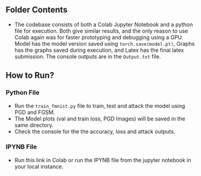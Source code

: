 ## Folder Contents
* The codebase consists of both a Colab Jupyter Notebook and a python file for execution. Both give similar results, and the only reason to use Colab again was for faster prototyping and debugging using a GPU. Model has the model version saved using `torch.save(model.pt)`, Graphs has the graphs saved during execution, and Latex has the final latex submission. The console outputs are in the `Output.txt` file.

## How to Run?

### Python File
* Run the `train_fmnist.py` file to train, test and attack the model using PGD and FGSM.
* The Model plots (val and train loss, PGD Images) will be saved in the same directory.
* Check the console for the the accuracy, loss and attack outputs.

### IPYNB File

* Run this link in Colab or run the IPYNB file from the jupyter notebook in your local instance.
